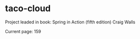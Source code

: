 # taco-cloud
Project leaded in book: Spring in Action (fifth edition) Craig Walls

Current page: 159
